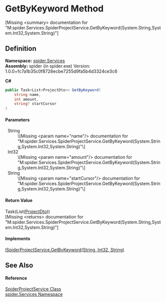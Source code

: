 # GetByKeyword Method


\[Missing &lt;summary&gt; documentation for "M:spider.Services.SpiderProjectService.GetByKeyword(System.String,System.Int32,System.String)"\]



## Definition
**Namespace:** <a href="c6df77e0-28de-d4ed-9b46-1241a40828db">spider.Services</a>  
**Assembly:** spider (in spider.exe) Version: 1.0.0+fc7a1b35c0f8728ecbe7255d9fa5b4d3324ce3c6

**C#**
``` C#
public Task<List<ProjectDto>> GetByKeyword(
	string name,
	int amount,
	string? startCursor
)
```



#### Parameters
<dl><dt>  String</dt><dd>\[Missing &lt;param name="name"/&gt; documentation for "M:spider.Services.SpiderProjectService.GetByKeyword(System.String,System.Int32,System.String)"\]</dd><dt>  Int32</dt><dd>\[Missing &lt;param name="amount"/&gt; documentation for "M:spider.Services.SpiderProjectService.GetByKeyword(System.String,System.Int32,System.String)"\]</dd><dt>  String</dt><dd>\[Missing &lt;param name="startCursor"/&gt; documentation for "M:spider.Services.SpiderProjectService.GetByKeyword(System.String,System.Int32,System.String)"\]</dd></dl>

#### Return Value
Task(List(<a href="7153ffa9-75d9-d756-b8b0-dace1841bf5b">ProjectDto</a>))  
\[Missing &lt;returns&gt; documentation for "M:spider.Services.SpiderProjectService.GetByKeyword(System.String,System.Int32,System.String)"\]

#### Implements
<a href="4ee2bcdc-c2c1-c275-0b05-a5e1e0c299ed">ISpiderProjectService.GetByKeyword(String, Int32, String)</a>  


## See Also


#### Reference
<a href="002041a8-208c-6226-6dbb-8cf036f78722">SpiderProjectService Class</a>  
<a href="c6df77e0-28de-d4ed-9b46-1241a40828db">spider.Services Namespace</a>  
